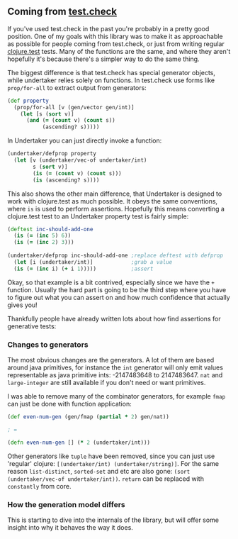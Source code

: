 ## Coming from [test.check](https://github.com/clojure/test.check/)

If you've used test.check in the past you're probably in a pretty good position.
One of my goals with this library was to make it as approachable as possible for people coming from
test.check, or just from writing regular [clojure.test](https://clojure.github.io/clojure/clojure.test-api.html) 
tests. Many of the functions are the same, and where they aren't hopefully it's because there's a simpler way to do
the same thing. 

The biggest difference is that test.check has special generator objects, while undertaker relies solely on
functions. In test.check use forms like `prop/for-all` to extract output from generators:

```clojure
(def property
  (prop/for-all [v (gen/vector gen/int)]
    (let [s (sort v)]
      (and (= (count v) (count s))
           (ascending? s)))))
```

In Undertaker you can just directly invoke a function:

```clojure
(undertaker/defprop property
  (let [v (undertaker/vec-of undertaker/int)
        s (sort v)]
        (is (= (count v) (count s)))
        (is (ascending? s))))
```

This also shows the other main difference, that Undertaker is designed to work with clojure.test as much 
possible. It obeys the same conventions, where `is` is used to perform assertions. Hopefully this means
converting a clojure.test test to an Undertaker property test is fairly simple:

```clojure
(deftest inc-should-add-one
  (is (= (inc 5) 6))
  (is (= (inc 2) 3)))
  
(undertaker/defprop inc-should-add-one ;replace deftest with defprop
  (let [i (undertaker/int)]            ;grab a value
  (is (= (inc i) (+ i 1)))))           ;assert
```

Okay, so that example is a bit contrived, especially since we have the `+` function. 
Usually the hard part is going to be the third step where you have to figure out what you can assert on
and how much confidence that actually gives you!

Thankfully people have already written lots about how find assertions for generative tests:
<!--TODO: links-->

### Changes to generators

The most obvious changes are the generators. A lot of them are based around java primitives, for instance
the `int` generator will only emit values representable as java primitive ints: -2147483648 to 2147483647.
`nat` and `large-integer` are still available if you don't need or want primitives.

I was able to remove many of the combinator generators, for example `fmap` can just be done with function 
application: 

```clojure
(def even-num-gen (gen/fmap (partial * 2) gen/nat))

; =

(defn even-num-gen [] (* 2 (undertaker/int)))
```

Other generators like `tuple` have been removed, since you can just use 'regular' clojure: 
`[(undertaker/int) (undertaker/string)]`. For the same reason `list-distinct`, `sorted-set` and etc are 
also gone: `(sort (undertaker/vec-of undertaker/int))`. `return` can be replaced with `constantly` from 
core.

### How the generation model differs

This is starting to dive into the internals of the library, but will offer some insight into why it behaves
the way it does.

<!--TODO: talk about set generation, etc -->